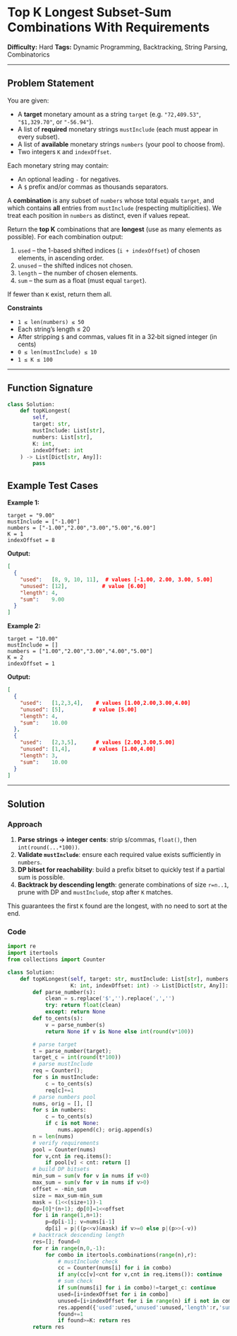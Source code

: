 # Top K Longest Subset-Sum Combinations With Requirements

**Difficulty:** Hard
**Tags:** Dynamic Programming, Backtracking, String Parsing, Combinatorics

---

## Problem Statement

You are given:

* A **target** monetary amount as a string `target` (e.g. `"72,409.53"`, `"$1,329.70"`, or `"-56.94"`).
* A list of **required** monetary strings `mustInclude` (each must appear in every subset).
* A list of **available** monetary strings `numbers` (your pool to choose from).
* Two integers `K` and `indexOffset`.

Each monetary string may contain:

* An optional leading `-` for negatives.
* A `$` prefix and/or commas as thousands separators.

A **combination** is any subset of `numbers` whose total equals `target`, and which contains **all** entries from `mustInclude` (respecting multiplicities). We treat each position in `numbers` as distinct, even if values repeat.

Return the **top K** combinations that are **longest** (use as many elements as possible). For each combination output:

1. `used`    – the 1-based shifted indices (`i + indexOffset`) of chosen elements, in ascending order.
2. `unused`  – the shifted indices not chosen.
3. `length`  – the number of chosen elements.
4. `sum`     – the sum as a float (must equal `target`).

If fewer than `K` exist, return them all.

**Constraints**

* `1 ≤ len(numbers) ≤ 50`
* Each string’s length ≤ 20
* After stripping `$` and commas, values fit in a 32‑bit signed integer (in cents)
* `0 ≤ len(mustInclude) ≤ 10`
* `1 ≤ K ≤ 100`

---

## Function Signature

```python
class Solution:
    def topKLongest(
        self,
        target: str,
        mustInclude: List[str],
        numbers: List[str],
        K: int,
        indexOffset: int
    ) -> List[Dict[str, Any]]:
        pass
```

## Example Test Cases

**Example 1:**

```
target = "9.00"
mustInclude = ["-1.00"]
numbers = ["-1.00","2.00","3.00","5.00","6.00"]
K = 1
indexOffset = 8
```

**Output:**

```json
[
  {
    "used":   [8, 9, 10, 11],  # values [-1.00, 2.00, 3.00, 5.00]
    "unused": [12],           # value [6.00]
    "length": 4,
    "sum":    9.00
  }
]
```

**Example 2:**

```
target = "10.00"
mustInclude = []
numbers = ["1.00","2.00","3.00","4.00","5.00"]
K = 2
indexOffset = 1
```

**Output:**

```json
[
  {
    "used":   [1,2,3,4],    # values [1.00,2.00,3.00,4.00]
    "unused": [5],         # value [5.00]
    "length": 4,
    "sum":    10.00
  },
  {
    "used":   [2,3,5],      # values [2.00,3.00,5.00]
    "unused": [1,4],       # values [1.00,4.00]
    "length": 3,
    "sum":    10.00
  }
]
```

---

## Solution

### Approach

1. **Parse strings → integer cents**: strip `$`/commas, `float()`, then `int(round(...*100))`.
2. **Validate `mustInclude`**: ensure each required value exists sufficiently in `numbers`.
3. **DP bitset for reachability**: build a prefix bitset to quickly test if a partial sum is possible.
4. **Backtrack by descending length**: generate combinations of size `r=n..1`, prune with DP and `mustInclude`, stop after `K` matches.

This guarantees the first `K` found are the longest, with no need to sort at the end.

### Code

```python
import re
import itertools
from collections import Counter

class Solution:
    def topKLongest(self, target: str, mustInclude: List[str], numbers: List[str],
                    K: int, indexOffset: int) -> List[Dict[str, Any]]:
        def parse_number(s):
            clean = s.replace('$','').replace(',','')
            try: return float(clean)
            except: return None
        def to_cents(s):
            v = parse_number(s)
            return None if v is None else int(round(v*100))

        # parse target
        t = parse_number(target);
        target_c = int(round(t*100))
        # parse mustInclude
        req = Counter();
        for s in mustInclude:
            c = to_cents(s)
            req[c]+=1
        # parse numbers pool
        nums, orig = [], []
        for s in numbers:
            c = to_cents(s)
            if c is not None:
                nums.append(c); orig.append(s)
        n = len(nums)
        # verify requirements
        pool = Counter(nums)
        for v,cnt in req.items():
            if pool[v] < cnt: return []
        # build DP bitsets
        min_sum = sum(v for v in nums if v<0)
        max_sum = sum(v for v in nums if v>0)
        offset = -min_sum
        size = max_sum-min_sum
        mask = (1<<(size+1))-1
        dp=[0]*(n+1); dp[0]=1<<offset
        for i in range(1,n+1):
            p=dp[i-1]; v=nums[i-1]
            dp[i] = p|((p<<v)&mask) if v>=0 else p|(p>>(-v))
        # backtrack descending length
        res=[]; found=0
        for r in range(n,0,-1):
            for combo in itertools.combinations(range(n),r):
                # mustInclude check
                cc = Counter(nums[i] for i in combo)
                if any(cc[v]<cnt for v,cnt in req.items()): continue
                # sum check
                if sum(nums[i] for i in combo)!=target_c: continue
                used=[i+indexOffset for i in combo]
                unused=[i+indexOffset for i in range(n) if i not in combo]
                res.append({'used':used,'unused':unused,'length':r,'sum':t})
                found+=1
                if found>=K: return res
        return res
```
